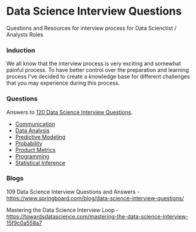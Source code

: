 # Data Science Interview Questions

Questions and Resources for interview process for Data Scienctist / Analysts Roles

### Induction

We all know that the interview process is very exciting and somewhat painful process. To have better control over the preparation and learning process I've decided to create a knowledge base for different challenges that you may experience during this process. 

### Questions

Answers to [120 Data Science Interview Questions](http://www.datasciencequestions.com/).

- [Communication](communication.md)
- [Data Analysis](data-analysis.md)
- [Predictive Modeling](predictive-modeling.md)
- [Probability](probability.md)
- [Product Metrics](product-metrics.md)
- [Programming](programming.md)
- [Statistical Inference](statistical-inference.md)

### Blogs

109 Data Science Interview Questions and Answers - https://www.springboard.com/blog/data-science-interview-questions/

Mastering the Data Science Interview Loop - https://towardsdatascience.com/mastering-the-data-science-interview-15f9c0a558a7